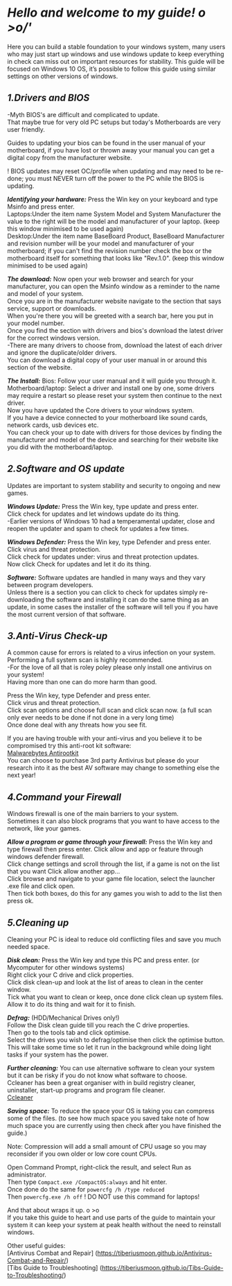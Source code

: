 # **_Hello and welcome to my guide! o >o/'_**

Here you can build a stable foundation to your windows system, many users who may just start up windows and use windows update to keep everything in check can miss out on important resources for stability.
This guide will be focused on Windows 10 OS, it’s possible to follow this guide using similar settings on other versions of windows.



## **_1.Drivers and BIOS_** 
-Myth  BIOS's are difficult and complicated to update.  
That maybe true for very old PC setups but today's Motherboards are very user friendly.

Guides to updating your bios can be found in the user manual of your motherboard, if you have lost or thrown away your manual you can get a digital copy from the manufacturer website.

! BIOS updates may reset OC/profile when updating and may need to be re-done; you must NEVER turn off the power to the PC while the BIOS is updating.


**_Identifying your hardware:_**
Press the Win key on your keyboard and type Msinfo and press enter.  
Laptops:Under the item name System Model and System Manufacturer the value to the right will be the model and manufacturer of your laptop. (keep this window minimised to be used again)  
Desktop:Under the item name BaseBoard Product, BaseBoard Manufacturer and revision number will be your model and manufacturer of your motherboard; if you can't find the revision number check the box or the motherboard itself for something that looks like "Rev.1.0". (keep this window minimised to be used again)


**_The download:_**
Now open your web browser and search for your manufacturer, you can open the Msinfo window as a reminder to the name and model of your system.  
Once you are in the manufacturer website navigate to the section that says service, support or downloads.  
When you're there you will be greeted with a search bar, here you put in your model number.  
Once you find the section with drivers and bios's download the latest driver for the correct windows version.  
-There are many drivers to choose from, download the latest of each driver and ignore the duplicate/older drivers.  
You can download a digital copy of your user manual in or around this section of the website.  

**_The Install:_**
Bios: Follow your user manual and it will guide you through it.   
Motherboard/laptop: Select a driver and install one by one, some drivers may require a restart so please reset your system then continue to the next driver.  
Now you have updated the Core drivers to your windows system.  
If you have a device connected to your motherboard like sound cards, network cards, usb devices etc.  
You can check your up to date with drivers for those devices by finding the manufacturer and model of the device and searching for their website like you did with the motherboard/laptop.  



## **_2.Software and OS update_**
Updates are important to system stability and security to ongoing and new games.

**_Windows Update:_**
Press the Win key, type update and press enter.  
Click check for updates and let windows update do its thing.  
-Earlier versions of Windows 10 had a temperamental updater, close and reopen the updater and spam to check for updates a few times.

**_Windows Defender:_**
Press the Win key, type Defender and press enter.  
Click virus and threat protection.  
Click check for updates under: virus and threat protection updates.  
Now click Check for updates and let it do its thing.  

**_Software:_**
Software updates are handled in many ways and they vary between program developers.  
Unless there is a section you can click to check for updates simply re-downloading the software and installing it can do the same thing as an update, in some cases the installer of the software will tell you if you have the most current version of that software.  



## **_3.Anti-Virus Check-up_**
A common cause for errors is related to a virus infection on your system.  
Performing a full system scan is highly recommended.  
-For the love of all that is roley poley please only install one antivirus on your system!  
Having more than one can do more harm than good.

Press the Win key, type Defender and press enter.  
Click virus and threat protection.  
Click scan options and choose full scan and click scan now. (a full scan only ever needs to be done if not done in a very long time)  
Once done deal with any threats how you see fit.  

If you are having trouble with your anti-virus and you believe it to be compromised try this anti-root kit software:  
[Malwarebytes Antirootkit](https://www.malwarebytes.com/antirootkit/)  
You can choose to purchase 3rd party Antivirus but please do your research into it as the best AV software may change to something else the next year!



## **_4.Command your Firewall_**
Windows firewall is one of the main barriers to your system.  
Sometimes it can also block programs that you want to have access to the network, like your games.   

**_Allow a program or game through your firewall:_**
Press the Win key and type firewall then press enter. 
Click allow and app or feature through windows defender firewall.  
Click change settings and scroll through the list, if a game is not on the list that you want Click allow another app...  
Click browse and navigate to your game file location, select the launcher .exe file and click open.  
Then tick both boxes, do this for any games you wish to add to the list then press ok.  



## **_5.Cleaning up_**
Cleaning your PC is ideal to reduce old conflicting files and save you much needed space.  

**_Disk clean:_**
Press the Win key and type this PC and press enter. (or Mycomputer for other windows systems)  
Right click your C drive and click properties.   
Click disk clean-up and look at the list of areas to clean in the center window.  
Tick what you want to clean or keep, once done click clean up system files.  
Allow it to do its thing and wait for it to finish.  

**_Defrag:_** (HDD/Mechanical Drives only!)  
Follow the Disk clean guide till you reach the C drive properties.  
Then go to the tools tab and click optimise.  
Select the drives you wish to defrag/optimise then click the optimise button.  
This will take some time so let it run in the background while doing light tasks if your system has the power.  

**_Further cleaning:_**
You can use alternative software to clean your system but it can be risky if you do not know what software to choose.  
Ccleaner has been a great organiser with in build registry cleaner, uninstaller, start-up programs and program file cleaner.  
[Ccleaner](https://www.ccleaner.com/ccleaner/download)

**_Saving space:_**
To reduce the space your OS is taking you can compress some of the files. (to see how much space you saved take note of how much space you are currently using then check after you have finished the guide.)  

Note: Compression will add a small amount of CPU usage so you may reconsider if you own older or low core count CPUs.  

Open Command Prompt, right-click the result, and select Run as administrator.  
Then type ```Compact.exe /CompactOS:always``` and hit enter.  
Once done do the same for ```powercfg /h /type reduced```  
Then ```powercfg.exe /h off``` ! DO NOT use this command for laptops!  

And that about wraps it up. o >o  
If you take this guide to heart and use parts of the guide to maintain your system it can keep your system at peak health without the need to reinstall windows.  

Other useful guides:  
[Antivirus Combat and Repair] (https://tiberiusmoon.github.io/Antivirus-Combat-and-Repair/)  
[Tibs Guide to Troubleshooting] (https://tiberiusmoon.github.io/Tibs-Guide-to-Troubleshooting/)
